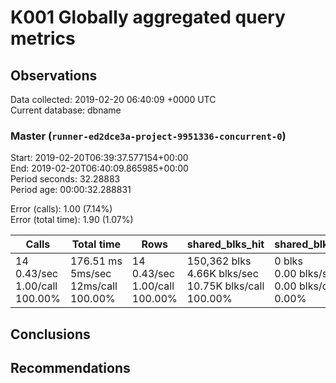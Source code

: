 # K001 Globally aggregated query metrics

## Observations ##
Data collected: 2019-02-20 06:40:09 +0000 UTC  
Current database: dbname  



### Master (`runner-ed2dce3a-project-9951336-concurrent-0`) ###
Start: 2019-02-20T06:39:37.577154+00:00  
End: 2019-02-20T06:40:09.865985+00:00  
Period seconds: 32.28883  
Period age: 00:00:32.288831  

Error (calls): 1.00 (7.14%)  
Error (total time): 1.90 (1.07%)

Calls | Total&nbsp;time | Rows | shared_blks_hit | shared_blks_read | shared_blks_dirtied | shared_blks_written | blk_read_time | blk_write_time | kcache_reads | kcache_writes | kcache_user_time_ms | kcache_system_time 
-------|------------|------|-----------------|------------------|---------------------|---------------------|---------------|----------------|--------------|---------------|---------------------|--------------------
14<br/>0.43/sec<br/>1.00/call<br/>100.00% |176.51&nbsp;ms<br/>5ms/sec<br/>12ms/call<br/>100.00% |14<br/>0.43/sec<br/>1.00/call<br/>100.00% |150,362&nbsp;blks<br/>4.66K&nbsp;blks/sec<br/>10.75K&nbsp;blks/call<br/>100.00% |0&nbsp;blks<br/>0.00&nbsp;blks/sec<br/>0.00&nbsp;blks/call<br/>0.00% |0&nbsp;blks<br/>0.00&nbsp;blks/sec<br/>0.00&nbsp;blks/call<br/>0.00% |0&nbsp;blks<br/>0.00&nbsp;blks/sec<br/>0.00&nbsp;blks/call<br/>0.00% |0.00&nbsp;ms<br/>0s/sec<br/>0s/call<br/>0.00% |0.00&nbsp;ms<br/>0s/sec<br/>0s/call<br/>0.00% |0.00&nbsp;bytes<br/>0.00&nbsp;bytes/sec<br/>0.00&nbsp;bytes/call<br/>0.00% |0.00&nbsp;bytes<br/>0.00&nbsp;bytes/sec<br/>0.00&nbsp;bytes/call<br/>0.00% |0.00&nbsp;ms<br/>0s/sec<br/>0s/call<br/>0.00% |0.00&nbsp;ms<br/>0s/sec<br/>0s/call<br/>0.00%





## Conclusions ##


## Recommendations ##

